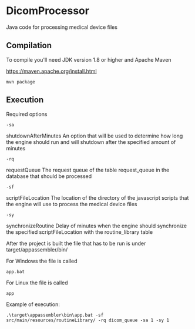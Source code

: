 # DicomProcessor

Java code for processing medical device files

## Compilation

To compile you'll need JDK version 1.8 or higher and Apache Maven

https://maven.apache.org/install.html

```
mvn package
```

## Execution

Required options

```
-sa 
```
shutdownAfterMinutes An option that will be used to determine how long the engine should run and will shutdown after the specified amount of minutes
```
-rq
```
requestQueue The request queue of the table request_queue in the database that should be processed
```
-sf 
```
scriptFileLocation The location of the directory of the javascript scripts that the engine will use to process the medical device files
```
-sy 
```
synchronizeRoutine Delay of minutes when the engine should synchronize the specified scriptFileLocation with the routine_library table

After the project is built the file that has to be run is under target/appassembler/bin/

For Windows the file is called
```
app.bat
```
For Linux the file is called
```
app
```

Example of execution:
```
.\target\appassembler\bin\app.bat -sf src/main/resources/routineLibrary/ -rq dicom_queue -sa 1 -sy 1
```
